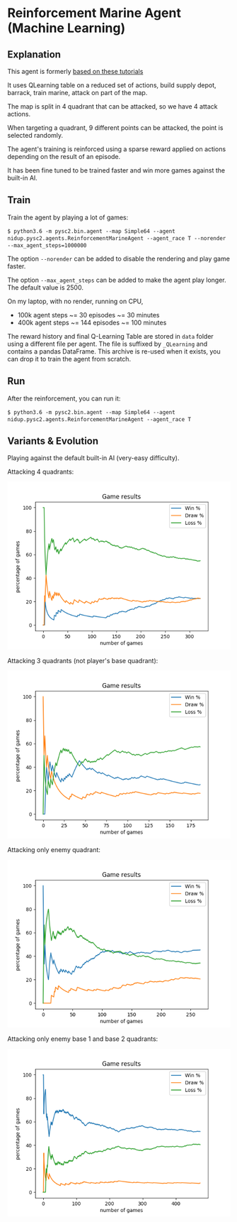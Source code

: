 Reinforcement Marine Agent (Machine Learning)
=============================================

Explanation
-----------

This agent is formerly [based on these tutorials](https://itnext.io/build-a-sparse-reward-pysc2-agent-a44e94ba5255)

It uses QLearning table on a reduced set of actions, build supply depot, barrack, train marine, attack on part of the map.

The map is split in 4 quadrant that can be attacked, so we have 4 attack actions.

When targeting a quadrant, 9 different points can be attacked, the point is selected randomly.

The agent's training is reinforced using a sparse reward applied on actions depending on the result of an episode.

It has been fine tuned to be trained faster and win more games against the built-in AI.

Train
-----

Train the agent by playing a lot of games:
```
$ python3.6 -m pysc2.bin.agent --map Simple64 --agent nidup.pysc2.agents.ReinforcementMarineAgent --agent_race T --norender --max_agent_steps=1000000
```

The option `--norender` can be added to disable the rendering and play game faster.

The option `--max_agent_steps` can be added to make the agent play longer. The default value is 2500.

On my laptop, with no render, running on CPU,
 - 100k agent steps ~= 30 episodes ~= 30 minutes
 - 400k agent steps ~= 144 episodes ~= 100 minutes

The reward history and final Q-Learning Table are stored in `data` folder using a different file per agent.
The file is suffixed by `_QLearning` and contains a pandas DataFrame.
This archive is re-used when it exists, you can drop it to train the agent from scratch.

Run
---

After the reinforcement, you can run it:

```
$ python3.6 -m pysc2.bin.agent --map Simple64 --agent nidup.pysc2.agents.ReinforcementMarineAgent --agent_race T
```

Variants & Evolution
--------------------

Playing against the default built-in AI (very-easy difficulty).

Attacking 4 quadrants:

![Image of ReinforcementMarineAgent 1](ReinforcementMarineAgent/4quadrants.png)

Attacking 3 quadrants (not player's base quadrant):

![Image of ReinforcementMarineAgent 2](ReinforcementMarineAgent/excludingplayerbase.png)

Attacking only enemy quadrant:

![Image of ReinforcementMarineAgent 3](ReinforcementMarineAgent/enemyb1.png)

Attacking only enemy base 1 and base 2 quadrants:

![Image of ReinforcementMarineAgent 4](ReinforcementMarineAgent/enemyb1andb2.png)
